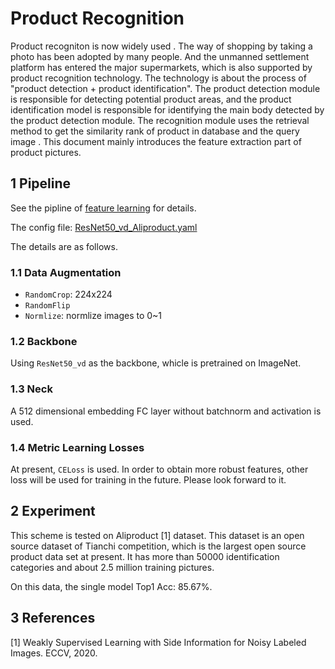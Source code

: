 # Product Recognition

Product recogniton is now widely used . The way of shopping by taking a photo has been adopted by many people. And the unmanned settlement platform has entered the major supermarkets,  which is also supported by product recognition technology. The technology is about the process of "product detection + product identification". The product detection module is responsible for detecting potential product areas, and the product identification model is responsible for identifying the main body detected by the product detection module. The recognition module uses the retrieval method to get the similarity rank of product in database and the query image . This document mainly introduces the feature extraction part of product pictures.

## 1 Pipeline

See the pipline of [feature learning](./feature_learning_en.md) for details.

The config file: [ResNet50_vd_Aliproduct.yaml](../../../ppcls/configs/Products/ResNet50_vd_Aliproduct.yaml)

 The details are as follows.

### 1.1 Data Augmentation

- `RandomCrop`: 224x224
- `RandomFlip`
- `Normlize`:  normlize images to 0~1

### 1.2 Backbone

Using `ResNet50_vd` as the backbone, whicle is pretrained on ImageNet.

### 1.3 Neck

 A 512 dimensional embedding FC layer without batchnorm and activation is used.

### 1.4 Metric Learning Losses

 At present, `CELoss` is used. In order to obtain more robust  features, other loss will be used for training in the future. Please  look forward to it.

## 2 Experiment

 This scheme is tested on Aliproduct [1] dataset. This dataset is an open source dataset of Tianchi competition, which is the largest open source product data set at present. It has more than 50000 identification categories and about 2.5 million training pictures.

 On this data, the single model Top1 Acc: 85.67%.

## 3 References

[1] Weakly Supervised Learning with Side Information for Noisy Labeled Images. ECCV, 2020.
